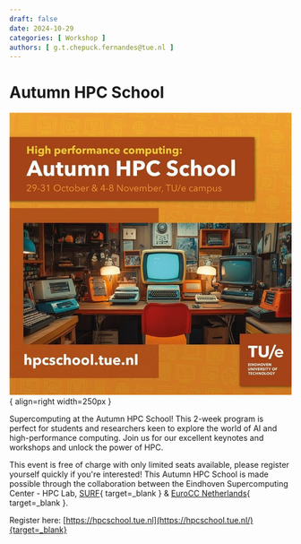 ```yaml
---
draft: false
date: 2024-10-29
categories: [ Workshop ]
authors: [ g.t.chepuck.fernandes@tue.nl ]
---
```


# Autumn HPC School

![Autumn HPC School](autumn-school-2024.png){ align=right width=250px }

Supercomputing at the Autumn HPC School! This 2-week program is perfect for students and researchers keen to explore the world of AI and high-performance computing. Join us for our excellent keynotes and workshops and unlock the power of HPC.

This event is free of charge with only limited seats available, please register yourself quickly if you're interested! This Autumn HPC School is made possible through the collaboration between the Eindhoven Supercomputing Center - HPC Lab, [SURF](https://surf.nl){ target=_blank } & [EuroCC Netherlands](https://eurocc-netherlands.nl/what-is-eurocc/){ target=_blank }.

Register here: [https://hpcschool.tue.nl](https://hpcschool.tue.nl/){target=_blank}
